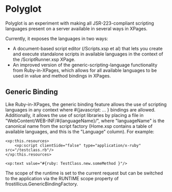 Polyglot
========

Polyglot is an experiment with making all JSR-223-compliant scripting languages present on a server available in several ways in XPages.

Currently, it exposes the languages in two ways:

- A document-based script editor (/Scripts.xsp et al) that lets you create and execute standalone scripts in available languages in the context of the /ScriptRunner.xsp XPage.
- An improved version of the generic-scripting-language functionality from Ruby-in-XPages, which allows for all available languages to be used in value and method bindings in XPages.

Generic Binding
---------------

Like Ruby-in-XPages, the generic binding feature allows the use of scripting languages in any context where #{javascript: ... } bindings are allowed. Additionally, it allows the use of script libraries by placing a file in "WebContent/WEB-INF/#{languageName}/", where "languageName" is the canonical name from the script factory (Home.xsp contains a table of available languages, and this is the "Language" column). For example:

	<xp:this.resources>
		<xp:script clientSide="false" type="application/x-ruby" src="/testclass.rb"/>
	</xp:this.resources>
	
	<xp:text value="#{ruby: TestClass.new.someMethod }"/>

The scope of the runtime is set to the current request but can be switched to the application via the RUNTIME scope property of frostillicus.GenericBindingFactory.